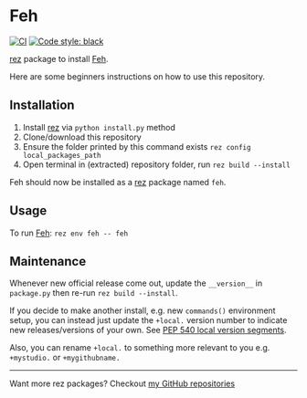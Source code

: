 # Feh

[![CI](../..//workflows/CI/badge.svg?branch=main)](../../actions?query=workflow:CI+branch:main)
[![Code style: black](https://img.shields.io/badge/code%20style-black-000000.svg)](https://github.com/psf/black)


[rez] package to install [Feh].

Here are some beginners instructions on how to use this repository.

## Installation

1. Install [rez] via `python install.py` method
1. Clone/download this repository
1. Ensure the folder printed by this command exists `rez config local_packages_path`
1. Open terminal in (extracted) repository folder, run `rez build --install`

Feh should now be installed as a [rez] package named `feh`.

## Usage

To run [Feh]: `rez env feh -- feh`

## Maintenance

Whenever new official release come out, update the `__version__`
in `package.py` then re-run `rez build --install`.

If you decide to make another install, e.g. new `commands()` environment
setup, you can instead just update the `+local.` version number to indicate
new releases/versions of your own. See [PEP 540 local version segments].

Also, you can rename `+local.` to something more relevant to you
e.g. `+mystudio.` or  `+mygithubname.`

----

Want more rez packages? Checkout [my GitHub repositories][j0yu-rez-packages]

[rez]: https://github.com/nerdvegas/rez
[requirement]: https://github.com/nerdvegas/rez/wiki/Package-Definition-Guide#requires
[j0yu-rez-packages]: https://github.com/j0yu?tab=repositories&q=topic:rez+topic:package
[Feh]: https://feh.finalrewind.org/
[PEP 540 local version segments]: https://www.python.org/dev/peps/pep-0440/#local-version-segments
